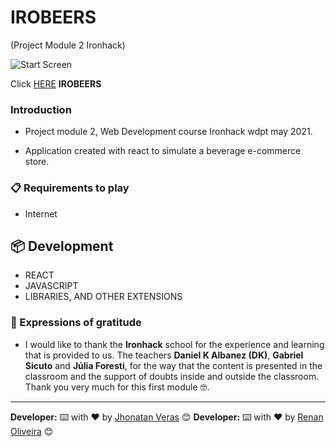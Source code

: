 # **IROBEERS**

(Project Module 2 Ironhack)

 ![Start Screen](./images/logo.png)

 Click [HERE](drink20.herokuapp.com) **IROBEERS**

### Introduction

* Project module 2, Web Development course Ironhack wdpt may 2021.

* Application created with react to simulate a beverage e-commerce store.
### 📋 Requirements to play

* Internet

## 📦 Development

* REACT   
* JAVASCRIPT 
* LIBRARIES, AND OTHER EXTENSIONS

### 🎁 Expressions of gratitude

* I would like to thank the **Ironhack** school for the experience and learning that is provided to us.
The teachers **Daniel K Albanez (DK)**, **Gabriel Sicuto** and **Júlia Foresti**, for the way that the content is presented in the classroom and the support of doubts inside and outside the classroom.
Thank you very much for this first module 🤓.

---
**Developer:** ⌨️ with ❤️ by [Jhonatan Veras](https://github.com/jhonatanveras) 😊
**Developer:** ⌨️ with ❤️ by [Renan Oliveira](https://github.com/RenanOliveira20) 😊
